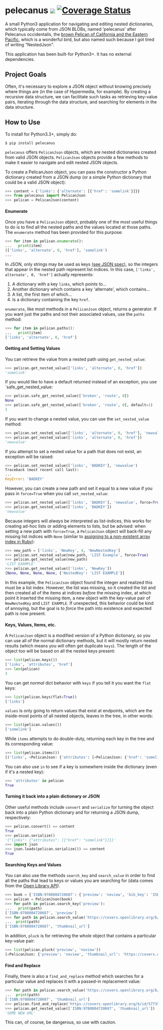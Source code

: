 # pelecanus ![](https://travis-ci.org/pellagic-puffbomb/pelecanus.svg?branch=master) [![Coverage Status](https://coveralls.io/repos/pellagic-puffbomb/pelecanus/badge.png?branch=develop)](https://coveralls.io/r/pellagic-puffbomb/pelecanus?branch=master)

A small Python3 application for navigating and editing nested dictionaries, which typically come from JSON BLOBs, named 'pelecanus' after Pelecanus occidentalis, the [brown Pelican of California and the Eastern Pacific](http://www.nps.gov/chis/naturescience/brown-pelican.htm), which is a wonderful bird, but also named such because I got tired of writing "NestedJson".

This application has been built-for Python3+. It has no external dependencies.

## Project Goals

Often, it's necessary to explore a JSON object without knowing precisely where things are (in the case of Hypermedia, for example). By creating a recursive data structure, we can facilitate such tasks as retrieving key-value pairs, iterating through the data structure, and searching for elements in the data structure.

## How to Use

To install for Python3.3+, simply do:

```
$ pip install pelecanus
```

`pelecanus` offers `PelicanJson` objects, which are nested dictionaries created from valid JSON objects. `PelicanJson` objects provide a few methods to make it easier to navigate and edit nested JSON objects.

To create a PelicanJson object, you can pass the constructor a Python dictionary created from a JSON dump (or a simple Python dictionary that could be a valid JSON object):

```python
>>> content = {'links': {'alternate': [{'href': 'somelink'}]}}
>>> from pelecanus import PelicanJson
>>> pelican = PelicanJson(content)
```

#### Enumerate

Once you have a `PelicanJson` object, probably one of the most useful things to do is to find all the nested paths and the values located at those paths. The `enumerate` method has been provided for this purpose:

```python
>>> for item in pelican.enumerate():
...   print(item)
(['links', 'alternate', 0, 'href'], 'somelink')
...
```

In JSON, only strings may be used as keys [(see JSON spec)](http://json.org/), so the integers that appear in the nested path represent list indices. In this case, `['links', alternate', 0, 'href']` actually represents:

1. A dictionary with a key `links`, which points to...
2. Another dictionary which contains a key 'alternate', which contains...
3. A list, the first item of which...
4. Is a dictionary containing the key `href`.

`enumerate`, like most methods in a `PelicanJson` object, returns a generator. If you want just the paths and not their associated values, use the `paths` method:

```python
>>> for item in pelican.paths():
...   print(item)
['links', 'alternate', 0, 'href']
```

#### Getting and Setting Values

You can retrieve the value from a nested path using `get_nested_value`:

```python
>>> pelican.get_nested_value(['links', 'alternate', 0, 'href'])
'somelink'
```

If you would like to have a default returned instead of an exception, you use `safe_get_nested_value:

``` python
>>> pelican.safe_get_nested_value(['broken', 'route', 0])
None
>>> pelican.safe_get_nested_value(['broken', 'route', 0], default=1)
1
```

If you want to change a nested value, you can use the `set_nested_value` method:

```python
>>> pelican.set_nested_value(['links', 'alternate', 0, 'href'], 'newvalue')
>>> pelican.get_nested_value(['links', 'alternate', 0, 'href'])
'newvalue'
```

If you attempt to set a nested value for a path that does not exist, an exception will be raised:

```python
>>> pelican.set_nested_value(['links', 'BADKEY'], 'newvalue')
Traceback (most recent call last):
...
KeyError: 'BADKEY'
```

However, you can create a new path and set it equal to a new value if you pass in `force=True` when you call `set_nested_value`:

```python
>>> pelican.set_nested_value(['links', 'BADKEY'], 'newvalue', force=True)
>>> pelican.get_nested_value(['links', 'BADKEY'])
'newvalue'
```

Because integers will *always* be interpreted as list-indices, this works for creating ad-hoc lists or adding elements to lists, but be advised: when setting a new path with `force=True`, a `PelicanJson` object will back-fill any missing list indices with `None` (simliar to [assigning to a non-existent array index in Ruby](http://www.ruby-doc.org/core-2.1.2/Array.html#method-i-5B-5D-3D)):

```python
>>> new_path = ['links', 'NewKey', 4, 'NewNestedKey']
>>> pelican.set_nested_value(new_path, 'LIST Example', force=True)
>>> pelican.get_nested_value(new_path)
'LIST EXAMPLE'
>>> pelican.get_nested_value(['links', 'NewKey'])
[None, None, None, None, {'NestedKey': 'LIST EXAMPLE'}]
```

In this example, the `PelicanJson` object found the integer and realized this must be a list index. However, the list was missing, so it created the list and then created all of the items at indices *before* the missing index, at which point it inserted the missing item, a new object with the key-value pair of `NewNestedKey` and `LIST EXAMPLE`. If unexpected, this behavior could be kind of annoying, but the goal is to *force* the path into existence and expected path is now present.


#### Keys, Values, Items, etc.

A `PelicanJson` object is a modified version of a Python dictionary, so you can use all of the normal dictionary methods, but it will mostly return nested results (which means you will often get duplicate `keys`). The length of the object too will be based on all the nested keys present:

```python
>>> list(pelican.keys())
['links', 'attributes', 'href']
>>> len(pelican)
3
```

You can get *normal* dict behavior with `keys` if you tell it you want the `flat` keys:

```python
>>> list(pelican.keys(flat=True))
['links']
```

`values` is only going to return values that exist at endpoints, which are the inside-most points of all nested objects, leaves in the tree, in other words:

```python
>>> list(pelican.values())
['somelink']
```

While `items` attempts to do double-duty, returning each key in the tree and its corresponding value:

```python
>>> list(pelican.items())
[('links', <PelicanJson: {'attributes': [<PelicanJson: {'href': 'somelink'}>]}>), ('attributes', [<PelicanJson: {'href': 'somelink'}>]), ('href', 'somelink')]
```

You can also use `in` to see if a key is somewhere inside the dictionary (even if it's a nested key):

```python
>>> 'attributes' in pelican
True
```


#### Turning it back into a plain dictionary or JSON

Other useful methods include `convert` and `serialize` for turning the object back into a plain Python dictionary and for returning a JSON dump, respectively:

```python
>>> pelican.convert() == content
True
>>> pelican.serialize()
'{"links": {"attributes": [{"href": "somelink"}]}}'
>>> import json
>>> json.loads(pelican.serialize()) == content
True
```


#### Searching Keys and Values

You can also use the methods `search_key` and `search_value` in order to find all the paths that lead to keys or values you are searching for (data comes from the [Open Library API](https://openlibrary.org/developers/api)).

```python
>>> book = {'ISBN:9780804720687': {'preview': 'noview', 'bib_key': 'ISBN:9780804720687', 'preview_url': 'https://openlibrary.org/books/OL7928788M/Between_Pacific_Tides', 'info_url': 'https://openlibrary.org/books/OL7928788M/Between_Pacific_Tides', 'thumbnail_url': 'https://covers.openlibrary.org/b/id/577352-S.jpg'}}
>>> pelican = PelicanJson(book)
>>> for path in pelican.search_key('preview'):
...   print(path)
['ISBN:9780804720687', 'preview']
>>> for path in pelican.search_value('https://covers.openlibrary.org/b/id/577352-S.jpg'):
...  print(path)
['ISBN:9780804720687', 'thumbnail_url']
```

In addition, `pluck` is for retrieving the whole object that contains a particular key-value pair:

```python
>>> list(pelican.pluck('preview', 'noview'))
[<PelicanJson: {'preview': 'noview', 'thumbnail_url': 'https://covers.openlibrary.org/b/id/577352-S.jpg', 'bib_key': 'ISBN:9780804720687', 'preview_url': 'https://openlibrary.org/books/OL7928788M/Between_Pacific_Tides', 'info_url': 'https://openlibrary.org/books/OL7928788M/Between_Pacific_Tides'}>]
```

#### Find and Replace

Finally, there is also a `find_and_replace` method which searches for a particular value and replaces it with a passed-in replacement value:

```python
>>> for path in pelican.search_value('https://covers.openlibrary.org/b/id/577352-S.jpg'):
...  print(path)
['ISBN:9780804720687', 'thumbnail_url']
>>> pelican.find_and_replace('https://covers.openlibrary.org/b/id/577352-S.jpg', 'SOME NEW URL')
>>> pelican.get_nested_value(['ISBN:9780804720687', 'thumbnail_url'])
'SOME NEW URL'
```

This can, of course, be dangerous, so use with caution.
